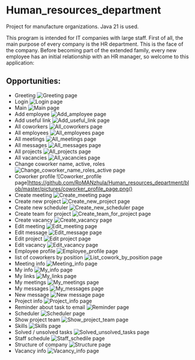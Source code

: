 # Human_resources_department
Project for manufacture organizations. Java 21 is used.

This program is intended for IT companies with large staff. First of all, the main purpose of every company is the HR department. This is the face of the company. Before becoming part of the extended family, every new employee has an initial relationship with an HR manager, so welcome to this application:

## Opportunities:
* Greeting
![Greeting page](https://github.com/RoMANzhula/Human_resources_department/blob/master/pictures/greeting.png)
* Login
![Login page](https://github.com/RoMANzhula/Human_resources_department/blob/master/pictures/login.png)
* Main
![Main page](https://github.com/RoMANzhula/Human_resources_department/blob/master/pictures/main.png)
* Add employee
![Add_amployee page](https://github.com/RoMANzhula/Human_resources_department/blob/master/pictures/add_employee.png)
* Add useful link
![Add_useful_link page](https://github.com/RoMANzhula/Human_resources_department/blob/master/pictures/add_link.png)
* All coworkers
![All_coworkers page](https://github.com/RoMANzhula/Human_resources_department/blob/master/pictures/all_coworkers.png)
* All employees
![All_employees page](https://github.com/RoMANzhula/Human_resources_department/blob/master/pictures/all_employee.png)
* All meetings
![All_meetings page](https://github.com/RoMANzhula/Human_resources_department/blob/master/pictures/all_meetings.png)
* All messages
![All_messages page](https://github.com/RoMANzhula/Human_resources_department/blob/master/pictures/all_messages.png)
* All projects
![All_projects page](https://github.com/RoMANzhula/Human_resources_department/blob/master/pictures/all_projects.png)
* All vacancies
![All_vacancies page](https://github.com/RoMANzhula/Human_resources_department/blob/master/pictures/all_vacancies.png)
* Change coworker name, active, roles
![Change_coworker_name_roles_active page](https://github.com/RoMANzhula/Human_resources_department/blob/master/pictures/change_coworker_profile_from_HR.png)
* Coworker profile
![Coworker_profile page]https://github.com/RoMANzhula/Human_resources_department/blob/master/pictures/coworker_profile_page.png()
* Create meeting
![Create_meeting page](https://github.com/RoMANzhula/Human_resources_department/blob/master/pictures/create_meeting.png)
* Create new project
![Create_new_project page](https://github.com/RoMANzhula/Human_resources_department/blob/master/pictures/create_new_project.png)
* Create new scheduler
![Create_new_scheduler page](https://github.com/RoMANzhula/Human_resources_department/blob/master/pictures/create_new_shedul.png)
* Create team for project
![Create_team_for_project page](https://github.com/RoMANzhula/Human_resources_department/blob/master/pictures/create_team_for_project.png)
* Create vacancy
![Create_vacancy page](https://github.com/RoMANzhula/Human_resources_department/blob/master/pictures/create_vacancy.png)
* Edit meeting
![Edit_meeting page](https://github.com/RoMANzhula/Human_resources_department/blob/master/pictures/edit_meeting.png)
* Edit message
![Edit_message page](https://github.com/RoMANzhula/Human_resources_department/blob/master/pictures/edit_message.png)
* Edit project
![Edit project page](https://github.com/RoMANzhula/Human_resources_department/blob/master/pictures/edit_project.png)
* Edit vacancy
![Edit_vacancy page](https://github.com/RoMANzhula/Human_resources_department/blob/master/pictures/edit_vacancy.png)
* Employee profile
![Employee_profile page](https://github.com/RoMANzhula/Human_resources_department/blob/master/pictures/employee_profile_page.png)
* list of coworkers by position
![List_cowork_by_position page](https://github.com/RoMANzhula/Human_resources_department/blob/master/pictures/list_cowork_by_position.png)
* Meeting info
![Meeting_info page](https://github.com/RoMANzhula/Human_resources_department/blob/master/pictures/meeting_info.png)
* My info
![My_info page](https://github.com/RoMANzhula/Human_resources_department/blob/master/pictures/my_info.png)
* My links
![My_links page](https://github.com/RoMANzhula/Human_resources_department/blob/master/pictures/my_links.png)
* My meetings
![My_meetings page](https://github.com/RoMANzhula/Human_resources_department/blob/master/pictures/my_meetings.png)
* My messages
![My_messages page](https://github.com/RoMANzhula/Human_resources_department/blob/master/pictures/my_messages.png)
* New message
![New message page](https://github.com/RoMANzhula/Human_resources_department/blob/master/pictures/new_message.png)
* Project info
![Project_info page](https://github.com/RoMANzhula/Human_resources_department/blob/master/pictures/project_info.png)
* Reminder about task to email
![Reminder page](https://github.com/RoMANzhula/Human_resources_department/blob/master/pictures/reminder_task.png)
* Scheduler
![Scheduler page](https://github.com/RoMANzhula/Human_resources_department/blob/master/pictures/scheduler.png)
* Show project team
![Show_project_team page](https://github.com/RoMANzhula/Human_resources_department/blob/master/pictures/show_project_team.png)
* Skills
![Skills page](https://github.com/RoMANzhula/Human_resources_department/blob/master/pictures/skills_page.png)
* Solved / unsolved tasks
![Solved_unsolved_tasks page](https://github.com/RoMANzhula/Human_resources_department/blob/master/pictures/solved_unsolved_task.png)
* Staff schedule
![Staff_schedile page](https://github.com/RoMANzhula/Human_resources_department/blob/master/pictures/staff_schedule.png)
* Structure of company
![Structure page](https://github.com/RoMANzhula/Human_resources_department/blob/master/pictures/structure.png)
* Vacancy info
![Vacancy_info page](https://github.com/RoMANzhula/Human_resources_department/blob/master/pictures/vacancy_info.png)
